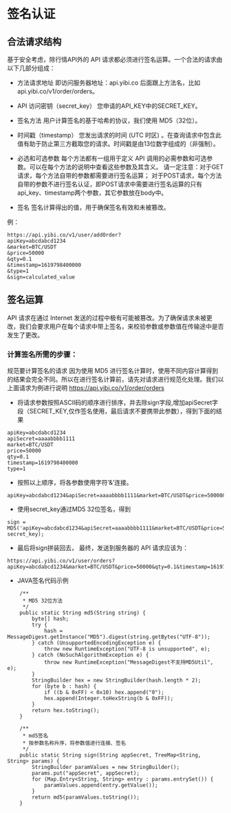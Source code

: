 # 签名认证

## 合法请求结构
基于安全考虑，除行情API外的 API 请求都必须进行签名运算。一个合法的请求由以下几部分组成：

- 方法请求地址 即访问服务器地址：api.yibi.co 后面跟上方法名，比如api.yibi.co/v1/order/orders。

- API 访问密钥（secret_key） 您申请的API_KEY中的SECRET_KEY。

- 签名方法  用户计算签名的基于哈希的协议，我们使用 MD5（32位）。

- 时间戳（timestamp） 您发出请求的时间 (UTC 时区) 。在查询请求中包含此值有助于防止第三方截取您的请求。时间戳是由13位数字组成的（非强制）。

- 必选和可选参数 每个方法都有一组用于定义 API 调用的必需参数和可选参数。可以在每个方法的说明中查看这些参数及其含义。 请一定注意：对于GET请求，每个方法自带的参数都需要进行签名运算； 对于POST请求，每个方法自带的参数不进行签名认证，即POST请求中需要进行签名运算的只有api_key、timestamp两个参数，其它参数放在body中。

- 签名 签名计算得出的值，用于确保签名有效和未被篡改。

例：
```
https://api.yibi.co/v1/user/addOrder?
apiKey=abcdabcd1234
&market=BTC/USDT
&price=50000
&qty=0.1
&timestamp=1619798400000
&type=1
&sign=calculated_value
```

## 签名运算

API 请求在通过 Internet 发送的过程中极有可能被篡改。为了确保请求未被更改，我们会要求用户在每个请求中带上签名，来校验参数或参数值在传输途中是否发生了更改。

### 计算签名所需的步骤：

规范要计算签名的请求 因为使用 MD5 进行签名计算时，使用不同内容计算得到的结果会完全不同。所以在进行签名计算前，请先对请求进行规范化处理。我们以上面请求为例进行说明
https://api.yibi.co/v1/order/orders

-  将请求参数按照ASCII码的顺序进行排序，并去除sign字段,增加apiSecret字段（SECRET_KEY,仅作签名使用，最后请求不要携带此参数），得到下面的结果
```
apiKey=abcdabcd1234
apiSecret=aaaabbbb1111
market=BTC/USDT
price=50000
qty=0.1
timestamp=1619798400000
type=1
```
- 按照以上顺序，将各参数使用字符’&’连接。
```
apiKey=abcdabcd1234&apiSecret=aaaabbbb1111&market=BTC/USDT&price=50000&qty=0.1&timestamp=1619798400000&type=1
```
- 使用secret_key通过MD5 32位签名，得到
```
sign = MD5('apiKey=abcdabcd1234&apiSecret=aaaabbbb1111&market=BTC/USDT&price=50000&qty=0.1&timestamp=1619798400000&type=1', secret_key);
```

- 最后将sign拼装回去， 最终，发送到服务器的 API 请求应该为：
```
https://api.yibi.co/v1/user/orders?apiKey=abcdabcd1234&market=BTC/USDT&price=50000&qty=0.1&timestamp=1619798400000&type=1&sign=4537fc8d082ea13a16a89523c62d6775
```

- JAVA签名代码示例
```
    /**
     * MD5 32位方法
     */
    public static String md5(String string) {
        byte[] hash;
        try {
            hash = MessageDigest.getInstance("MD5").digest(string.getBytes("UTF-8"));
        } catch (UnsupportedEncodingException e) {
            throw new RuntimeException("UTF-8 is unsupported", e);
        } catch (NoSuchAlgorithmException e) {
            throw new RuntimeException("MessageDigest不支持MD5Util", e);
        }
        StringBuilder hex = new StringBuilder(hash.length * 2);
        for (byte b : hash) {
            if ((b & 0xFF) < 0x10) hex.append("0");
            hex.append(Integer.toHexString(b & 0xFF));
        }
        return hex.toString();
    }

    /**
     * md5签名
     * 按参数名称升序，将参数值进行连接、签名
     */
    public static String sign(String appSecret, TreeMap<String, String> params) {
        StringBuilder paramValues = new StringBuilder();
        params.put("appSecret", appSecret);
        for (Map.Entry<String, String> entry : params.entrySet()) {
            paramValues.append(entry.getValue());
        }
        return md5(paramValues.toString());
    }
```

